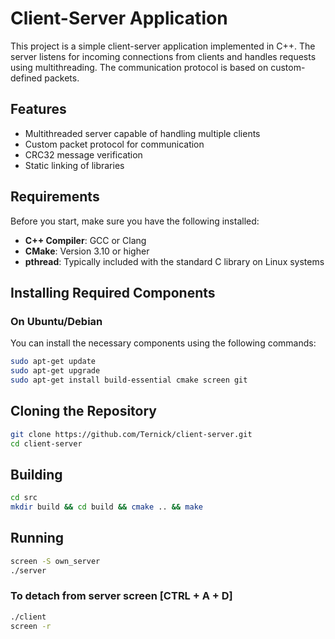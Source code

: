 # Client-Server Application

This project is a simple client-server application implemented in C++. The server listens for incoming connections from clients and handles requests using multithreading. The communication protocol is based on custom-defined packets.

## Features

- Multithreaded server capable of handling multiple clients
- Custom packet protocol for communication
- CRC32 message verification
- Static linking of libraries

## Requirements

Before you start, make sure you have the following installed:

- **C++ Compiler**: GCC or Clang
- **CMake**: Version 3.10 or higher
- **pthread**: Typically included with the standard C library on Linux systems

## Installing Required Components

### On Ubuntu/Debian

You can install the necessary components using the following commands:

```bash
sudo apt-get update
sudo apt-get upgrade
sudo apt-get install build-essential cmake screen git
```

## Cloning the Repository
```bash
git clone https://github.com/Ternick/client-server.git
cd client-server
```

## Building
```bash
cd src
mkdir build && cd build && cmake .. && make
```

## Running
```bash
screen -S own_server
./server
```
### To detach from server screen [CTRL + A + D]
```bash
./client
screen -r
```
